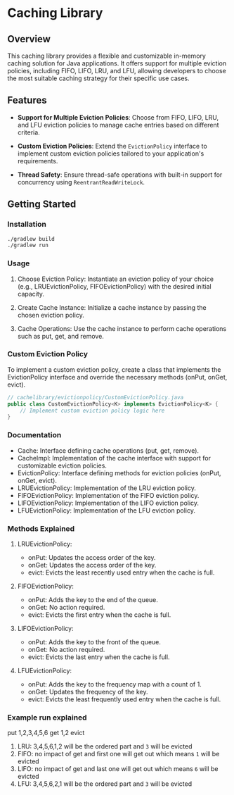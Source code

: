 
# Caching Library

## Overview

This caching library provides a flexible and customizable in-memory caching solution for Java applications. It offers support for multiple eviction policies, including FIFO, LIFO, LRU, and LFU, allowing developers to choose the most suitable caching strategy for their specific use cases.

## Features

- **Support for Multiple Eviction Policies**: Choose from FIFO, LIFO, LRU, and LFU eviction policies to manage cache entries based on different criteria.
  
- **Custom Eviction Policies**: Extend the `EvictionPolicy` interface to implement custom eviction policies tailored to your application's requirements.

- **Thread Safety**: Ensure thread-safe operations with built-in support for concurrency using `ReentrantReadWriteLock`.

## Getting Started

### Installation

```bash
./gradlew build
./gradlew run
```

### Usage

1. Choose Eviction Policy: Instantiate an eviction policy of your choice (e.g., LRUEvictionPolicy, FIFOEvictionPolicy) with the desired initial capacity.

2. Create Cache Instance: Initialize a cache instance by passing the chosen eviction policy.

3. Cache Operations: Use the cache instance to perform cache operations such as put, get, and remove.

### Custom Eviction Policy

To implement a custom eviction policy, create a class that implements the EvictionPolicy interface and override the necessary methods (onPut, onGet, evict).

```java
// cachelibrary/evictionpolicy/CustomEvictionPolicy.java
public class CustomEvictionPolicy<K> implements EvictionPolicy<K> {
    // Implement custom eviction policy logic here
}
```

### Documentation

- Cache: Interface defining cache operations (put, get, remove).
- CacheImpl: Implementation of the cache interface with support for customizable eviction policies.
- EvictionPolicy: Interface defining methods for eviction policies (onPut, onGet, evict).
- LRUEvictionPolicy: Implementation of the LRU eviction policy.
- FIFOEvictionPolicy: Implementation of the FIFO eviction policy.
- LIFOEvictionPolicy: Implementation of the LIFO eviction policy.
- LFUEvictionPolicy: Implementation of the LFU eviction policy.

### Methods Explained

1. LRUEvictionPolicy:
   - onPut: Updates the access order of the key.
   - onGet: Updates the access order of the key.
   - evict: Evicts the least recently used entry when the cache is full.
  
2. FIFOEvictionPolicy:
    - onPut: Adds the key to the end of the queue.
    - onGet: No action required.
    - evict: Evicts the first entry when the cache is full.

3. LIFOEvictionPolicy:
    - onPut: Adds the key to the front of the queue.
    - onGet: No action required.
    - evict: Evicts the last entry when the cache is full.

4. LFUEvictionPolicy:
    - onPut: Adds the key to the frequency map with a count of 1.
    - onGet: Updates the frequency of the key.
    - evict: Evicts the least frequently used entry when the cache is full.

### Example run explained

put 1,2,3,4,5,6
get 1,2
evict

1. LRU: 3,4,5,6,1,2 will be the ordered part and `3` will be evicted
2. FIFO: no impact of get and first one will get out which means `1` will be evicted
3. LIFO: no impact of get and last one will get out which means `6` will be evicted
4. LFU: 3,4,5,6,2,1 will be the ordered part and `3` will be evicted
